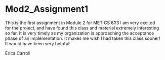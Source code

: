 # Mod2_Assignment1
This is the first assignment in Module 2 for MET CS 633
I am very excited for the project, and have found this class and material extremely interesting so far.
It is very timely as my organization is approaching the acceptance phase of an implementation. 
It makes me wish I had taken this class sooner!
It would have been very helpful!

Erica Carroll
